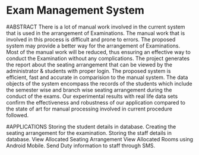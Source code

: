 # Exam Management System

#ABSTRACT 
There is a lot of manual work involved in the current system that is used in the arrangement of Examinations. 
The manual work that is involved in this process is difficult and prone to errors. 
The proposed system may provide a better way for the arrangement of Examinations. 
Most of the manual work will be reduced, thus ensuring an effective way to    conduct the Examination without any complications.
The project generates the report about the seating arrangement that can be viewed by the administrator & students with proper login.
The proposed system is efficient, fast and accurate in comparision to the manual system.
The data objects of the system encompass the records of the students which include the semester wise and branch wise seating arrangement during the conduct of the exams.
Our experimental results with real life data sets confirm the effectiveness and  robustness of our application compared to the state of art for manual processing involved in current procedure followed.

#APPLICATIONS
Storing the student details in database.
Creating the seating arrangement for the examination.
Storing the staff details in database.
View Allocated Seating Arrangement
View Allocated Rooms using Android Mobile.
Send Duty information to staff through SMS.
